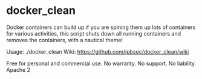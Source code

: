 # docker_clean
Docker containers can build up if you are spining them up lots of containers for various activities, 
this script shuts down all running containers and removes the containers, with a nautical theme!

Usage: ./docker_clean
Wiki: https://github.com/ipbsec/docker_clean/wiki

Free for personal and commercial use.
No warranty.
No support.
No liability.
Apache 2
